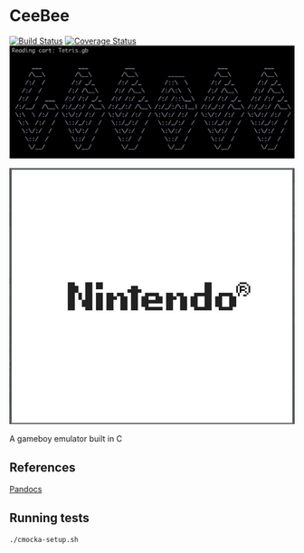 # CeeBee
[![Build Status](https://travis-ci.org/NickR23/CeeBee.svg?branch=master)](https://travis-ci.org/NickR23/CeeBee)
[![Coverage Status](https://coveralls.io/repos/github/NickR23/CeeBee/badge.svg?branch=master)](https://coveralls.io/github/NickR23/CeeBee?branch=master)
![CeeBi Title](./title.png)

![CeeBi Screenshot](./screenshot.jpg)

A gameboy emulator built in C

## References
[Pandocs](http://bgb.bircd.org/pandocs.htm)

## Running tests
```bash
./cmocka-setup.sh
```
